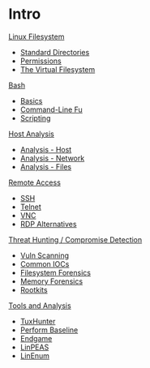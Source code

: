 # Intro
[Linux Filesystem]()

  - [Standard Directories](standard_dirs.md)
  - [Permissions](perms.md)
  - [The Virtual Filesystem](vfs-proc.md)

[Bash]()

  - [Basics](basics.md)
  - [Command-Line Fu](CLI-Fu.md)
  - [Scripting](bash-scripting.md)


[Host Analysis]()

- [Analysis - Host](hostanalysis.md)
- [Analysis - Network](netanalysis.md)
- [Analysis - Files](fileanalysis.md)


[Remote Access]()

  - [SSH](ssh.md)
  - [Telnet](telnet.md) 
  - [VNC](vnc.md)
  - [RDP Alternatives](rdp-like.md)

[Threat Hunting / Compromise Detection]()

  - [Vuln Scanning](vuln.md)
  - [Common IOCs](iocs.md)
  - [Filesystem Forensics](fs-forensics.md)
  - [Memory Forensics](mem-forensics.md)
  - [Rootkits](rootkits.md)

[Tools and Analysis]() 

  - [TuxHunter](tuxhunter.md)
  - [Perform Baseline](perform-baseline.md)
  - [Endgame](endgame.md)
  - [LinPEAS](linpeas.md)
  - [LinEnum](linenum.md)


